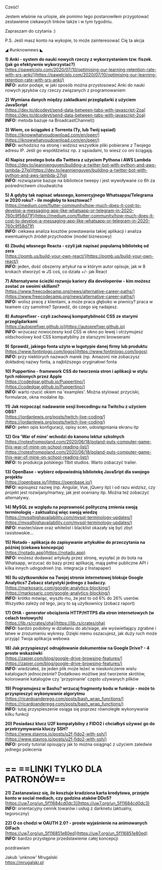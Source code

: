 Cześć!

Jestem właśnie na urlopie, ale pomimo tego postanowiłem przygotować zestawienie ciekawych linków także i w tym tygodniu.

Zapraszam do czytania :)

P.S. Jeśli masz konto na wykopie, to może zainteresować Cię ta akcja

 

◢ #unknownews ◣


**1) Anki - system do nauki nowych rzeczy z wykorzystaniem tzw. fiszek. (jak go efektywnie wykorzystać?)**  
[https://pawelcislo.com/2020/07/10/optimising-our-learning-retention-rate-with-srs-anki/](https://pawelcislo.com/2020/07/10/optimising-our-learning-retention-rate-with-srs-anki/)  
**INFO:** autor podaje, w jaki sposób można przystosować Anki do nauki nowych języków czy rzeczy związanych z programowaniem  


**2) Wymiana danych między zakładkami przeglądarki z użyciem JavaScript**  
[https://dev.to/dcodeyt/send-data-between-tabs-with-javascript-2oa](https://dev.to/dcodeyt/send-data-between-tabs-with-javascript-2oa)  
**INFO:** metoda bazuje na BroadcastChannel()  


**3) Wiem, co ściągałeś z Torrenta (Ty, lub Twój sąsiad)**  
[https://iknowwhatyoudownload.com/en/peer/](https://iknowwhatyoudownload.com/en/peer/)  
**INFO:** wchodzisz na stronę i widzisz wszystkie pliki pobierane z Twojego adresu IP. Jeśli go współdzielisz np. z sąsiadami, to wiesz co oni ściągają.  


**4) Napisz prostego bota dla Twittera z użyciem Pythona i AWS Lambda**  
[https://dev.to/jeannienguyen/building-a-twitter-bot-with-python-and-aws-lambda-27jg](https://dev.to/jeannienguyen/building-a-twitter-bot-with-python-and-aws-lambda-27jg)  
**INFO:** rozwiązanie bazuje na bibliotece tweepy i jest wywoływane co 6h za pośrednictwem cloudwatcha  


**5) A gdyby tak napisać własnego, komercyjnego Whatsappa/Telegrama w 2020 roku? - ile mogłoby to kosztować?**  
[https://medium.com/flutter-community/how-much-does-it-cost-to-develop-a-messaging-app-like-whatsapp-or-telegram-in-2020-760c9f58d71f](https://medium.com/flutter-community/how-much-does-it-cost-to-develop-a-messaging-app-like-whatsapp-or-telegram-in-2020-760c9f58d71f)  
**INFO:** ciekawa analiza kosztów powstawania takiej aplikacji i analiza ewentualnych źródeł przychodów (model biznesowy)  


**6) Zbuduj własnego Reacta - czyli jak napisać popularną bibliotekę od zera**  
[https://pomb.us/build-your-own-react/](https://pomb.us/build-your-own-react/)  
**INFO:** jeden, dość obszerny artykuł na w którym autor opisuje, jak w 8 krokach stworzyć w JS coś, co działa +/- jak React  


**7) Alternatywne ścieżki rozwoju kariery dla developerów - kim możesz zostać ze swoimi skillami?**  
[https://www.freecodecamp.org/news/alternative-career-paths/](https://www.freecodecamp.org/news/alternative-career-paths/)  
**INFO:** wolisz pracę z klientami, a może praca głęboko w piwnicy? praca w teamem czy samotnie? Sprawdź, do czego się nadajesz.  


**8) Autoprefixer - czyli zachowuj kompatybilność CSS ze starymi przeglądarkami**  
[https://autoprefixer.github.io](https://autoprefixer.github.io)  
**INFO:** wrzucasz nowoczesny kod CSS w okno po lewej i otrzymujesz oldschoolowy kod CSS kompatybilny ze starszymi browserami  


**9) Sprawdź, jakiego fonta użyto w logotypie danej firmy lub produktu**  
[https://www.fontinlogo.com/logos](https://www.fontinlogo.com/logos)  
**INFO:** przy niektórych nazwach marek (np. Amazon) nie zobaczysz dokładnej nazwy fonta, a najbliższego oryginałowi fonta  


**10) Puppertino - framework CSS do tworzenia stron i aplikacji w stylu tych robionych przez Apple**  
[https://codedgar.github.io/Puppertino/](https://codedgar.github.io/Puppertino/)  
**INFO:** warto rzucić okiem na 'examples'. Można stylować przyciski, formularze, okna modalne itp.  


**11) Jak rozpocząć nadawanie sesji livecodingu na Twitchu z użyciem OBS?**  
[https://jordanlewis.org/posts/twitch-live-coding/](https://jordanlewis.org/posts/twitch-live-coding/)  
**INFO:** pełen opis konfiguracji, opisy scen, udostępniania ekranu itp  


**12) Gra 'War of mine' wchodzi do kanonu lektur szkolnych**  
[https://notesfrompoland.com/2020/06/18/poland-puts-computer-game-this-war-of-mine-on-school-reading-list/](https://notesfrompoland.com/2020/06/18/poland-puts-computer-game-this-war-of-mine-on-school-reading-list/)  
**INFO:** to produkcja polskiego 11bit studios. Warto zobaczyć trailer.  


**13) OpenBase - wybierz odpowiednią bibliotekę JavaSript dla swojego projektu**  
[https://openbase.io/](https://openbase.io/)  
**INFO:** wpisujesz nazwę (np. Angular, Vue, jQuery itp) i od razu widzisz, czy projekt jest rozwijany/martwy, jak jest oceniany itp. Można też zobaczyć alternatywy.  


**14) MySQL ze względu na poprawność polityczną zmienia swoją terminologię - zaktualizuj więc swoją wiedzę**  
[https://mysqlhighavailability.com/mysql-terminology-updates/](https://mysqlhighavailability.com/mysql-terminology-updates/)  
**INFO:** master/slave oraz whitelist i blacklist okazały się być zbyt rasistowskie...  


**15) Notado - aplikacja do zapisywanie artykułów do przeczytania na później (ciekawa koncepcja)**  
[https://notado.app](https://notado.app)  
**INFO:** możesz dodawać artykuły przez stronę, wysyłać je do bota na Whatsapp, wrzucać do bazy przez aplikację, mają pełne publiczne API i kilka innych udogodnień (np. integracja z Instapaper)  


**16) Ilu użytkowników na Twojej stronie internetowej blokuje Google Analytics? Zobacz statystyki jednego z badaczy.**  
[https://markosaric.com/google-analytics-blocking/](https://markosaric.com/google-analytics-blocking/)  
**INFO:** krótko mówiąc, wyszło mu, że jest to od 6% do 26% userów. Wszystko zależy od tego, jacy to są użytkownicy (zobacz raport)  


**17) OHA - generator obciążenia HTTP/HTTPS dla stron internetowych (w celach testowych)**  
[https://lib.rs/crates/oha](https://lib.rs/crates/oha)  
**INFO:** bardzo podobny w działaniu do ab/siage, ale wyświetlający zgrabne i łatwe w zrozumieniu wykresy. Dzięki niemu oszacujesz, jak duży ruch może przyjąć Twoja aplikacja webowa  


**18) Jak przyspieszyć odnajdowanie dokumentów na Google Drive? - 4 proste wskazówki**  
[https://zapier.com/blog/google-drive-browsing-features/](https://zapier.com/blog/google-drive-browsing-features/)  
**INFO:** wiedziałeś, że jeden plik może leżeć w nieskończenie wielu katalogach jednocześnie? Dodatkowo możliwe jest tworzenie skrótów, kolorowanie katalogów czy 'przypinanie' często używanych plików  


**19) Programujesz w Bashu? wrzucaj fragmenty kodu w funkcje - może to przyspieszyć wykonywanie algorytmu**  
[https://ricardoanderegg.com/posts/bash_wrap_functions/](https://ricardoanderegg.com/posts/bash_wrap_functions/)  
**INFO:** tutaj przyspieszenie osiąga się poprzez równoległe wykonywanie kilku funkcji  


**20) Posiadasz klucz U2F kompatybilny z FIDO2 i chciałbyś używać go do przetrzymywania kluczy SSH?**  
[https://www.stavros.io/posts/u2f-fido2-with-ssh/](https://www.stavros.io/posts/u2f-fido2-with-ssh/)  
**INFO:** prosty tutorial opisujący jak to można osiągnąć z użyciem zaledwie jednego polecenia  


== **==LINKI TYLKO DLA PATRONÓW==**
 ==

**21) Zastanawiasz się, ile kosztuje kradziona karta kredytowa, przejęte konto w social mediach, czy godzina ataków DDoS?**  
[https://uw7.org/un_5f11684cd0dc3](https://uw7.org/un_5f11684cd0dc3)  
**INFO:** orientacyjny cennik towarów i usług z darknetu (aktualny, tegoroczny)  


**22) O co chodzi w OAUTH 2.0? - proste wyjaśnienie na animowanych GIFach**  
[https://uw7.org/un_5f116851e80ed](https://uw7.org/un_5f116851e80ed)  
**INFO:** bardzo przystępne przedstawienie całej koncepcji  


 

 
pozdrawiam

Jakub 'unknow' Mrugalski  
https://mrugalski.pl